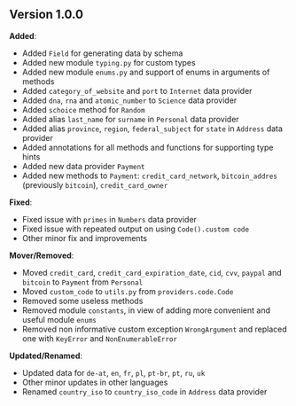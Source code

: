 ## Version 1.0.0

**Added**:

- Added `Field` for generating data by schema
- Added new module `typing.py` for custom types
- Added new module `enums.py` and support of enums in arguments of methods
- Added `category_of_website` and `port` to `Internet` data provider
- Added `dna`, `rna` and `atomic_number` to `Science` data provider
- Added `schoice` method for `Random`
- Added alias `last_name` for `surname` in `Personal` data provider
- Added alias `province`, `region`, `federal_subject` for `state` in `Address` data provider
- Added annotations for all methods and functions for supporting type hints
- Added new data provider `Payment`
- Added new methods to `Payment`: `credit_card_network`, `bitcoin_addres` (previously `bitcoin`), `credit_card_owner`

**Fixed**:
- Fixed issue with `primes` in `Numbers` data provider
- Fixed issue with repeated output on using `Code().custom code`
- Other minor fix and improvements


**Mover/Removed**:
- Moved `credit_card`, `credit_card_expiration_date`, `cid`, `cvv`, `paypal` and `bitcoin` to `Payment` from `Personal`
- Moved `custom_code` to `utils.py` from `providers.code.Code`
- Removed some useless methods
- Removed module `constants`, in view of adding more convenient and useful module `enums`
- Removed non informative custom exception `WrongArgument` and replaced one with `KeyError` and `NonEnumerableError`

**Updated/Renamed**:
- Updated data for `de-at`, `en`, `fr`, `pl`, `pt-br`, `pt`, `ru`, `uk`
- Other minor updates in other languages
- Renamed `country_iso` to `country_iso_code` in `Address` data provider
